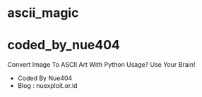 # ascii_magic
# coded_by_nue404

Convert Image To ASCII Art With Python
Usage? Use Your Brain!

- Coded By Nue404
- Blog : nuexploit.or.id
